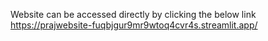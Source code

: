 Website can be accessed directly by clicking the below link
https://prajwebsite-fuqbjgur9mr9wtoq4cvr4s.streamlit.app/


